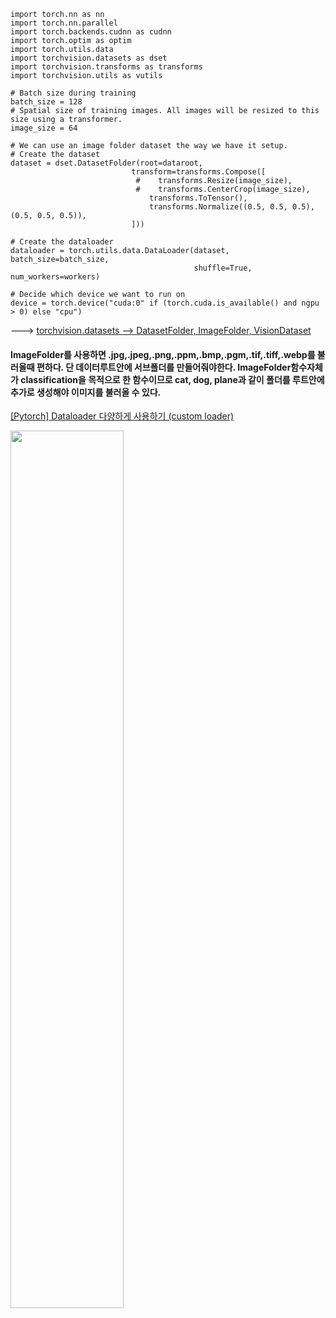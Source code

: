 ```import torch
import torch.nn as nn
import torch.nn.parallel
import torch.backends.cudnn as cudnn
import torch.optim as optim
import torch.utils.data
import torchvision.datasets as dset
import torchvision.transforms as transforms
import torchvision.utils as vutils

# Batch size during training
batch_size = 128
# Spatial size of training images. All images will be resized to this size using a transformer.
image_size = 64

# We can use an image folder dataset the way we have it setup.
# Create the dataset
dataset = dset.DatasetFolder(root=dataroot,
                           transform=transforms.Compose([
                            #    transforms.Resize(image_size),
                            #    transforms.CenterCrop(image_size),
                               transforms.ToTensor(),
                               transforms.Normalize((0.5, 0.5, 0.5), (0.5, 0.5, 0.5)),
                           ]))

# Create the dataloader
dataloader = torch.utils.data.DataLoader(dataset, batch_size=batch_size,
                                         shuffle=True, num_workers=workers)

# Decide which device we want to run on
device = torch.device("cuda:0" if (torch.cuda.is_available() and ngpu > 0) else "cpu")
```

---> [torchvision.datasets --> DatasetFolder, ImageFolder, VisionDataset](https://pytorch.org/vision/stable/datasets.html)

#### ImageFolder를 사용하면 .jpg,.jpeg,.png,.ppm,.bmp,.pgm,.tif,.tiff,.webp를 불러올때 편하다. 단 데이터루트안에 서브폴더를 만들어줘야한다. ImageFolder함수자체가 classification을 목적으로 한 함수이므로 cat, dog, plane과 같이 폴더를 루트안에 추가로 생성해야 이미지를 불러올 수 있다.
[[Pytorch] Dataloader 다양하게 사용하기 (custom loader)](https://honeyjamtech.tistory.com/38)

<img src="https://github.com/Hyeseong0317/CT_Segmentation/blob/main/images/torchvisiondatasets.PNG" width="60%">
